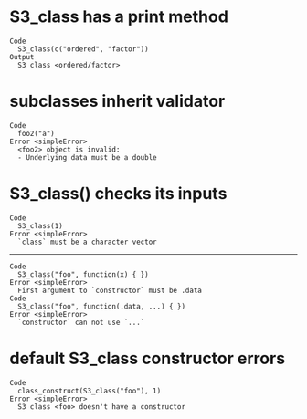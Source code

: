 # S3_class has a print method

    Code
      S3_class(c("ordered", "factor"))
    Output
      S3 class <ordered/factor>

# subclasses inherit validator

    Code
      foo2("a")
    Error <simpleError>
      <foo2> object is invalid:
      - Underlying data must be a double

# S3_class() checks its inputs

    Code
      S3_class(1)
    Error <simpleError>
      `class` must be a character vector

---

    Code
      S3_class("foo", function(x) { })
    Error <simpleError>
      First argument to `constructor` must be .data
    Code
      S3_class("foo", function(.data, ...) { })
    Error <simpleError>
      `constructor` can not use `...`

# default S3_class constructor errors

    Code
      class_construct(S3_class("foo"), 1)
    Error <simpleError>
      S3 class <foo> doesn't have a constructor


